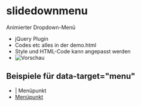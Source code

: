 # slidedownmenu
Animierter Dropdown-Menü

- jQuery Plugin
- Codes etc alles in der demo.html
- Style und HTML-Code kann angepasst werden
- ![Vorschau]([https://myoctocat.com/assets/images/base-octocat.svg](https://i.ibb.co/JRDvPh5x/Animation.gif))

## Beispiele für data-target="menu"
- <span class="fas fa-gear menu-toggle" data-target="menu1">|</span> Menüpunkt
- <a href="#" class="menu-toggle" data-target="menu">Menüpunkt</a>
